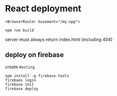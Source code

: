 React deployment
=================

```shell script
<BrowserRouter basement="/my-app">

npm run build
```

server must always return index.html (including 404)

## deploy on firebase
create `Hosting`
```shell script
npm install -g firebase-tools
firebaes login
firebase init
firebase deploy
```
